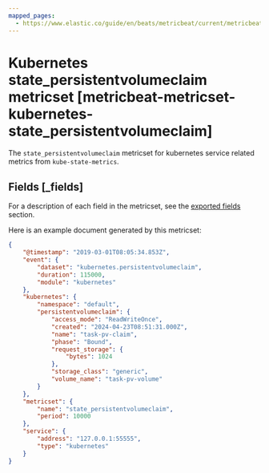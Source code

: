 ```yaml
---
mapped_pages:
  - https://www.elastic.co/guide/en/beats/metricbeat/current/metricbeat-metricset-kubernetes-state_persistentvolumeclaim.html
---
```


# Kubernetes state_persistentvolumeclaim metricset [metricbeat-metricset-kubernetes-state_persistentvolumeclaim]

The `state_persistentvolumeclaim` metricset for kubernetes service related metrics from `kube-state-metrics`.

## Fields [_fields]

For a description of each field in the metricset, see the [exported fields](/reference/metricbeat/exported-fields-kubernetes.md) section.

Here is an example document generated by this metricset:

```json
{
    "@timestamp": "2019-03-01T08:05:34.853Z",
    "event": {
        "dataset": "kubernetes.persistentvolumeclaim",
        "duration": 115000,
        "module": "kubernetes"
    },
    "kubernetes": {
        "namespace": "default",
        "persistentvolumeclaim": {
            "access_mode": "ReadWriteOnce",
            "created": "2024-04-23T08:51:31.000Z",
            "name": "task-pv-claim",
            "phase": "Bound",
            "request_storage": {
                "bytes": 1024
            },
            "storage_class": "generic",
            "volume_name": "task-pv-volume"
        }
    },
    "metricset": {
        "name": "state_persistentvolumeclaim",
        "period": 10000
    },
    "service": {
        "address": "127.0.0.1:55555",
        "type": "kubernetes"
    }
}
```

